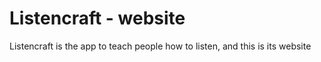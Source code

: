 # Listencraft - website
Listencraft is the app to teach people how to listen, and this is its website
